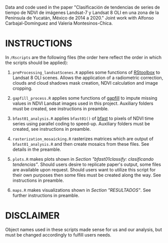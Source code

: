 Data and code used in the paper "Clasificación de tendencias de series de tiempo de NDVI de imágenes  Landsat-7 y Landsat 8 OLI en una zona de la Península de Yucatán, México de 2014 a 2020." Joint work with Alfonso Carbajal-Domínguez and Valeria Montesinos-Chica.

# INSTRUCTIONS

In ```/Rscripts``` are the following files (the order here reflect the order in which the scripts should be applied):

  1. ```preProcessing_landsatScenes.R``` applies some functions of
  [RStoolbox](https://cran.r-project.org/package=RStoolbox) to Landsat 8 OLI scenes. Allows the application of 
  a radiometric correction, clouds and cloud shadows mask creation, NDVI calculation and image cropping.
  
  2. ```gapfill_process.R``` applies some functions of [gapfill](https://cran.r-project.org/package=gapfill) 
  to impute missing values in NDVI Landsat images used in this project. Auxiliary folders must be created, 
  see instructions in preamble.
  
  3. ```bfast01_analysis.R``` applies ```bfast01()``` of [bfast](https://cran.r-project.org/package=bfast) 
  to pixels of NDVI time series using parallel coding to speed-up. Auxiliary folders must be created, see
  instructions in preamble.
  
  4. ```rasterization_mosaicking.R``` rasterizes matrices which are output of ```bfast01_analysis.R``` and 
  then create mosaics from these files. See details in the preamble.
  
  5. ```plots.R``` makes plots shown in _Section "bfast01classify: clasificando tendencias"_. Should users 
  desire to replicate paper's output, some files are available upon request. Should users want to utilize this
  script for their own purposes then some files must be created along the way. See instructions in preamble.
  
  6. ```maps.R``` makes visualizations shown in _Section "RESULTADOS"_. See further instructions in preamble.
  
# DISCLAIMER

Object names used in these scripts made sense for us and our analysis, but must be changed accordingly
to fulfill users needs.



